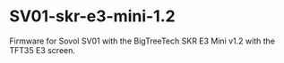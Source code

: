 # SV01-skr-e3-mini-1.2
Firmware for Sovol SV01 with the BigTreeTech SKR E3 Mini v1.2 with the TFT35 E3 screen.
